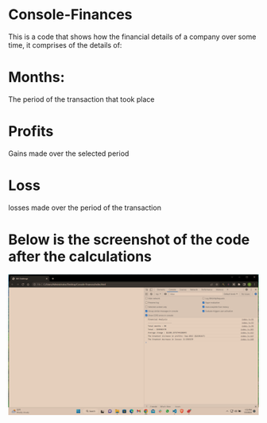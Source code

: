 # Console-Finances

This is a code that shows how the financial details of a company over some time, it comprises of the details of:

# Months:

The period of the transaction that took place

# Profits

Gains made over the selected period

# Loss

losses made over the period of the transaction

# Below is the screenshot of the code after the calculations

![My Image](images/screenshot.png)
